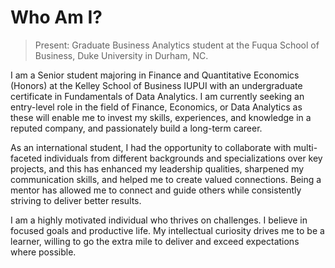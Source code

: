 # Who Am I?
> Present: Graduate Business Analytics student at the Fuqua School of Business, Duke University in Durham, NC.

I am a Senior student majoring in Finance and Quantitative Economics (Honors) at the Kelley School of Business IUPUI with an undergraduate certificate in Fundamentals of Data Analytics. I am currently seeking an entry-level role in the field of Finance, Economics, or Data Analytics as these will enable me to invest my skills, experiences, and knowledge in a reputed company, and passionately build a long-term career. 

As an international student, I had the opportunity to collaborate with multi-faceted individuals from different backgrounds and specializations over key projects, and this has enhanced my leadership qualities, sharpened my communication skills, and helped me to create valued connections. Being a mentor has allowed me to connect and guide others while consistently striving to deliver better results. 

I am a highly motivated individual who thrives on challenges. I believe in focused goals and productive life. My intellectual curiosity drives me to be a learner, willing to go the extra mile to deliver and exceed expectations where possible.
